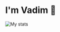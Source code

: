# I'm Vadim 👋

<img alt="My stats" src="https://github-readme-stats.vercel.app/api?username=aso-off&show_icons=true&theme=dracula"/>
<img alt="" src="https://github-readme-stats.vercel.app/api/top-langs/?username=aso-off&layout=compact&theme=dracula"/>
